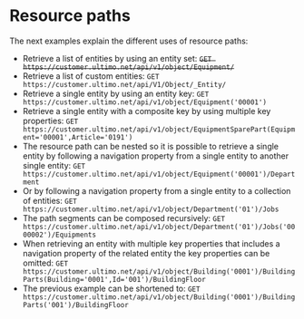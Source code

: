# Resource paths

The next examples explain the different uses of resource paths:

* Retrieve a list of entities by using an entity set:   ~~`GET https://customer.ultimo.net/api/v1/object/Equipment/`~~ 
* Retrieve a list of custom entities:  `GET https://customer.ultimo.net/api/V1/Object/_Entity/` 
* Retrieve a single entity by using an entity key:  `GET https://customer.ultimo.net/api/v1/object/Equipment('00001')` 
* Retrieve a single entity with a composite key by using multiple key properties:  `GET https://customer.ultimo.net/api/v1/object/EquipmentSparePart(Equipment='00001',Article='0191')` 
* The resource path can be nested so it is possible to retrieve a single entity by following a navigation property from a single entity to another single entity:  `GET https://customer.ultimo.net/api/v1/object/Equipment('00001')/Department` 
* Or by following a navigation property from a single entity to a collection of entities:  `GET https://customer.ultimo.net/api/v1/object/Department('01')/Jobs` 
* The path segments can be composed recursively:  `GET https://customer.ultimo.net/api/v1/object/Department('01')/Jobs('0000002')/Equipments` 
* When retrieving an entity with multiple key properties that includes a navigation property of the related entity the key properties can be omitted:  `GET https://customer.ultimo.net/api/v1/object/Building('0001')/BuildingParts(Building='0001',Id='001')/BuildingFloor` 
* The previous example can be shortened to:  `GET https://customer.ultimo.net/api/v1/object/Building('0001')/BuildingParts('001')/BuildingFloor`

